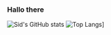 ### Hallo there
![Sid's GitHub stats](https://github-readme-stats.vercel.app/api?username=sidharthmrao&show_icons=true&theme=radical)
![Top Langs](https://github-readme-stats.vercel.app/api/top-langs/?username=sidharthmrao)]

